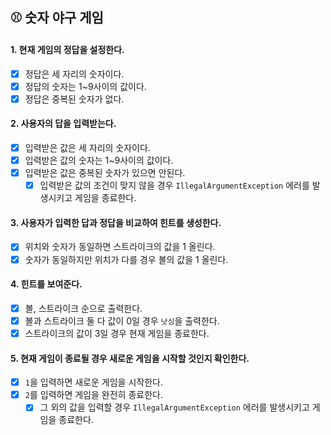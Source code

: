 ## ⚾ 숫자 야구 게임

#### 1. 현재 게임의 정답을 설정한다.
- [x] 정답은 세 자리의 숫자이다.
- [x] 정답의 숫자는 1~9사이의 값이다.
- [x] 정답은 중복된 숫자가 없다.

#### 2. 사용자의 답을 입력받는다.
- [x] 입력받은 값은 세 자리의 숫자이다.
- [x] 입력받은 값의 숫자는 1~9사이의 값이다.
- [x] 입력받은 값은 중복된 숫자가 있으면 안된다.
  - [x] 입력받은 값의 조건이 맞지 않을 경우 `IllegalArgumentException` 에러를 발생시키고 게임을 종료한다.

#### 3. 사용자가 입력한 답과 정답을 비교하여 힌트를 생성한다.
- [x] 위치와 숫자가 동일하면 스트라이크의 값을 1 올린다.
- [x] 숫자가 동일하지만 위치가 다를 경우 볼의 값을 1 올린다.

#### 4. 힌트를 보여준다.
- [x] 볼, 스트라이크 순으로 출력한다.
- [x] 볼과 스트라이크 둘 다 값이 0일 경우 `낫싱`을 출력한다.
- [x] 스트라이크의 값이 3일 경우 현재 게임을 종료한다.

#### 5. 현재 게임이 종료될 경우 새로운 게임을 시작할 것인지 확인한다.
- [x] `1`을 입력하면 새로운 게임을 시작한다.
- [X] `2`를 입력하면 게임을 완전히 종료한다.
  - [x] 그 외의 값을 입력할 경우 `IllegalArgumentException` 에러를 발생시키고 게임을 종료한다.
